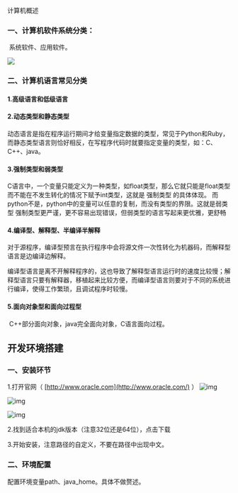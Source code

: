 <!--java语言以前学习过，有点基础，这次开篇笔记，简略记录学习过程。-->
<!--2019.10.26-->

计算机概述

### 一、计算机软件系统分类：
​	系统软件、应用软件。

![](./pic/xitong.png)



### 二、计算机语言常见分类

#### 1.高级语言和低级语言

#### 2.动态类型和静态类型

​	动态语言是指在程序运行期间才给变量指定数据的类型，常见于Python和Ruby，而静态类型语言则恰好相反，在写程序代码时就要指定变量的类型，如：C、C++、java。	

#### 3.强制类型和弱类型

​	C语言中，一个变量只能定义为一种类型，如float类型，那么它就只能是float类型而不能在不发生转化的情况下赋予int类型，这就是 强制类型 的具体体现。 而python不是，python中的变量可以任意的复制，而没有类型的界限。这就是弱类型 强制类型更严谨，更不容易出现错误，但弱类型的语言写起来更优雅，更舒畅 

#### 4.编译型、解释型、半编译半解释

​	对于源程序，编译型预言在执行程序中会将源文件一次性转化为机器码，而解释型语言是边编译边解释。

​	编译型语言是离不开解释程序的，这也导致了解释型语言运行时的速度比较慢；解释型语言只要有解释器，移植起来比较方便，而编译型语言则要对于不同的系统进行编译，使得工作繁琐，且调试程序时较慢。

#### 5.面向对象型和面向过程型

​	C++部分面向对象，java完全面向对象，C语言面向过程。



## 开发环境搭建

### 一、安装环节

1.打开官网（ [http://www.oracle.com](http://www.oracle.com/) ）
![img](./pic/oracle)

![img](./pic/java1)

![img](./pic/java2)

2.找到适合本机的jdk版本（注意32位还是64位），点击下载

3.开始安装，注意路径的自定义，不要在路径中出现中文。

### 二、环境配置

配置环境变量path、java_home。具体不做赘述。

